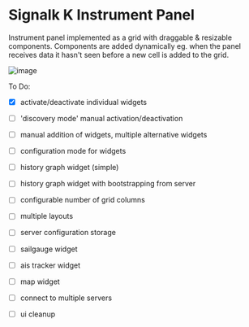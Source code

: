 Signalk K Instrument Panel
===============

Instrument panel implemented as a grid with draggable &amp; resizable components. Components are added dynamically eg. when the panel receives data it hasn't seen before a new cell is added to the grid.

![image](https://cloud.githubusercontent.com/assets/1049678/5593080/9657b632-91fc-11e4-9585-53e90c101149.png)

To Do:


- [x] activate/deactivate individual widgets
- [ ] 'discovery mode' manual activation/deactivation
- [ ] manual addition of widgets, multiple alternative widgets
- [ ] configuration mode for widgets
- [ ] history graph widget (simple)
- [ ] history graph widget with bootstrapping from server
- [ ] configurable number of grid columns
- [ ] multiple layouts
- [ ] server configuration storage
- [ ] sailgauge widget
- [ ] ais tracker widget
- [ ] map widget
- [ ] connect to multiple servers
- [ ] ui cleanup

